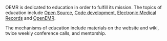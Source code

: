 OEMR is dedicated to education in order to fulfill its mission. The topics of education include [Open Source]({{site.url}}/education/open-source/), [Code development]({{site.url}}/education/code-development/), [Electronic Medical Records]({{site.url}}/education/emr/) and [OpenEMR]({{site.url}}/education/openemr/).

The mechanisms of education include materials on the website and wiki, twice weekly conference calls, and mentorship.
